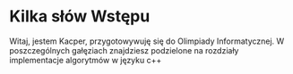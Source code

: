 # Kilka słów Wstępu

Witaj, jestem Kacper, przygotowywuję się do Olimpiady Informatycznej. 
W poszczególnych gałęziach znajdziesz podzielone na rozdziały implementacje algorytmów w języku c++
